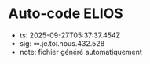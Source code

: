 # Auto-code ELIOS
- ts: 2025-09-27T05:37:37.454Z
- sig: ∞.je.toi.nous.432.528
- note: fichier généré automatiquement
